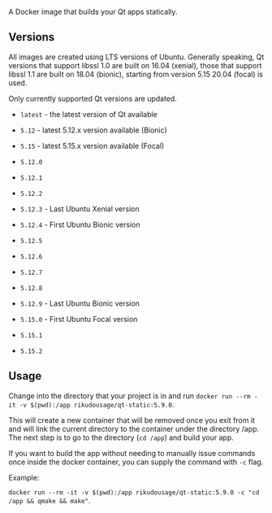 A Docker image that builds your Qt apps statically.

## Versions

All images are created using LTS versions of Ubuntu.
Generally speaking, Qt versions that support libssl 1.0
are built on 16.04 (xenial), those that support libssl 1.1
are built on 18.04 (bionic), starting from version 5.15 20.04 (focal) is used.

Only currently supported Qt versions are updated.

- `latest` - the latest version of Qt available

- `5.12` - latest 5.12.x version available (Bionic)
- `5.15` - latest 5.15.x version available (Focal)

- `5.12.0`
- `5.12.1`
- `5.12.2`
- `5.12.3` - Last Ubuntu Xenial version
- `5.12.4` - First Ubuntu Bionic version
- `5.12.5`
- `5.12.6`
- `5.12.7`
- `5.12.8`
- `5.12.9` - Last Ubuntu Bionic version
- `5.15.0` - First Ubuntu Focal version
- `5.15.1`
- `5.15.2`

## Usage

Change into the directory that your project is in and run
`docker run --rm -it -v $(pwd):/app rikudousage/qt-static:5.9.0`.

This will create a new container that will be removed once you
exit from it and will link the current directory to the container
under the directory /app. The next step is to go to the directory
(`cd /app`) and build your app.

If you want to build the app without needing to manually issue
commands once inside the docker container, you can supply the 
command with `-c` flag.

Example:

`docker run --rm -it -v $(pwd):/app rikudousage/qt-static:5.9.0 -c
"cd /app && qmake && make"`.


